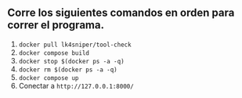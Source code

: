 ## Corre los siguientes comandos en orden para correr el programa.

1. `docker pull lk4sniper/tool-check`
2. `docker compose build`
3. `docker stop $(docker ps -a -q)`
4. `docker rm $(docker ps -a -q)`
5. `docker compose up`
6. Conectar a `http://127.0.0.1:8000/`
